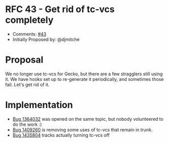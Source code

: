 # RFC 43 - Get rid of tc-vcs completely
* Comments: [#43](https://github.com/taskcluster/taskcluster-rfcs/pull/43)
* Initially Proposed by: @djmitche

# Proposal

We no longer use tc-vcs for Gecko, but there are a few stragglers still using it.  We have hooks set up to re-generate it periodically, and sometimes those fail.  Let's get rid of it.

# Implementation

* [Bug 1364032](https://bugzilla.mozilla.org/show_bug.cgi?id=1364032) was opened on the same topic, but nobody volunteered to do the work :)
* [Bug 1409260](https://bugzilla.mozilla.org/show_bug.cgi?id=1409260) is removing some uses of tc-vcs that remain in trunk.
* [Bug 1435804](https://bugzilla.mozilla.org/show_bug.cgi?id=1435804) tracks actually turning tc-vcs off

